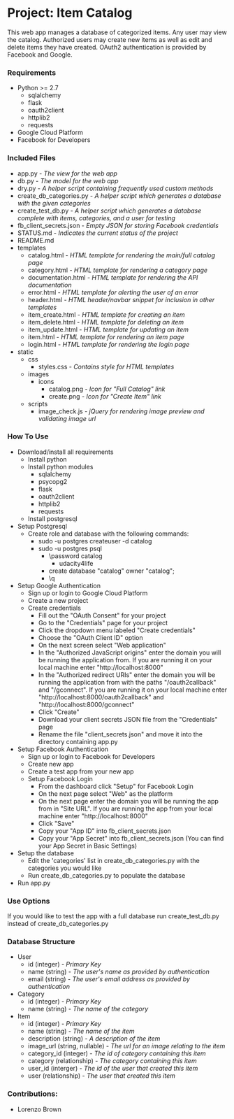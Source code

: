 # Project: Item Catalog

This web app manages a database of categorized items. Any user may view the catalog. Authorized users may create new items as well as edit and delete items they have created. OAuth2 authentication is provided by Facebook and Google.

### Requirements
* Python >= 2.7
    * sqlalchemy
    * flask
    * oauth2client
    * httplib2
    * requests
* Google Cloud Platform
* Facebook for Developers

### Included Files
* app.py - *The view for the web app*
* db.py - *The model for the web app*
* dry.py - *A helper script containing frequently used custom methods*
* create_db_categories.py - *A helper script which generates a database with the given categories*
* create_test_db.py - *A helper script which generates a database complete with items, categories, and a user for testing*
* fb_client_secrets.json - *Empty JSON for storing Facebook credentials*
* STATUS.md - *Indicates the current status of the project*
* README.md
* templates
    * catalog.html - *HTML template for rendering the main/full catalog page*
    * category.html - *HTML template for rendering a category page*
    * documentation.html - *HTML template for rendering the API documentation*
    * error.html - *HTML template for alerting the user of an error*
    * header.html - *HTML header/navbar snippet for inclusion in other templates*
    * item_create.html - *HTML template for creating an item*
    * item_delete.html - *HTML template for deleting an item*
    * item_update.html - *HTML template for updating an item*
    * item.html - *HTML template for rendering an item page*
    * login.html - *HTML template for rendering the login page*
* static
    * css
        * styles.css - *Contains style for HTML templates*
    * images
        * icons
            * catalog.png - *Icon for "Full Catalog" link*
            * create.png - *Icon for "Create Item" link*
    * scripts
        * image_check.js - *jQuery for rendering image preview and validating image url*

### How To Use
* Download/install all requirements
    * Install python
    * Install python modules
        * sqlalchemy
        * psycopg2
        * flask
        * oauth2client
        * httplib2
        * requests
    * Install postgresql
* Setup Postgresql
    * Create role and database with the following commands:
        * sudo -u postgres createuser -d catalog
        * sudo -u postgres psql
            * \password catalog
                * udacity4life
            * create database "catalog" owner "catalog";
            * \q
* Setup Google Authentication
    * Sign up or login to Google Cloud Platform
    * Create a new project
    * Create credentials
        * Fill out the "OAuth Consent" for your project
        * Go to the "Credentials" page for your project
        * Click the dropdown menu labeled "Create credentials"
        * Choose the "OAuth Client ID" option
        * On the next screen select "Web application"
        * In the "Authorized JavaScript origins" enter the domain you will be running the application from. If you are running it on your local machine enter "http://localhost:8000"
        * In the "Authorized redirect URIs" enter the domain you will be running the application from with the paths "/oauth2callback" and "/gconnect". If you are running it on your local machine enter "http://localhost:8000/oauth2callback" and "http://localhost:8000/gconnect"
        * Click "Create"
        * Download your client secrets JSON file from the "Credentials" page
        * Rename the file "client_secrets.json" and move it into the directory containing app.py
* Setup Facebook Authentication
    * Sign up or login to Facebook for Developers
    * Create new app
    * Create a test app from your new app
    * Setup Facebook Login
        * From the dashboard click "Setup" for Facebook Login
        * On the next page select "Web" as the platform
        * On the next page enter the domain you will be running the app from in "Site URL". If you are running the app from your local machine enter "http://localhost:8000"
        * Click "Save"
        * Copy your "App ID" into fb_client_secrets.json
        * Copy your "App Secret" into fb_client_secrets.json (You can find your App Secret in Basic Settings)
* Setup the database
    * Edit the 'categories' list in create_db_categories.py with the categories you would like
    * Run create_db_categories.py to populate the database
* Run app.py

### Use Options
If you would like to test the app with a full database run create_test_db.py instead of create_db_categories.py

### Database Structure
* User
    * id (integer) - *Primary Key*
    * name (string) - *The user's name as provided by authentication*
    * email (string) - *The user's email address as provided by authentication*
* Category
    * id (integer) - *Primary Key*
    * name (string) - *The name of the category*
* Item
    * id (integer) - *Primary Key*
    * name (string) - *The name of the item*
    * description (string) - *A description of the item*
    * image_url (string, nullable) - *The url for an image relating to the item*
    * category_id (integer) - *The id of category containing this item*
    * category (relationship) - *The category containing this item*
    * user_id (interger) - *The id of the user that created this item*
    * user (relationship) - *The user that created this item*

### Contributions:
* Lorenzo Brown
